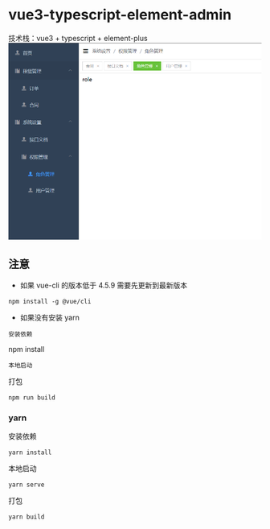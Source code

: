 # vue3-typescript-element-admin

技术栈：vue3 + typescript + element-plus
![](./public/img/readme/index.png)

## 注意

- 如果 vue-cli 的版本低于 4.5.9 需要先更新到最新版本

```
npm install -g @vue/cli
```

- 如果没有安装 yarn

```
安装依赖
```

npm install

```
本地启动
```

打包

```
npm run build
```

### yarn

安装依赖

```
yarn install
```

本地启动

```
yarn serve
```

打包

```
yarn build
```
